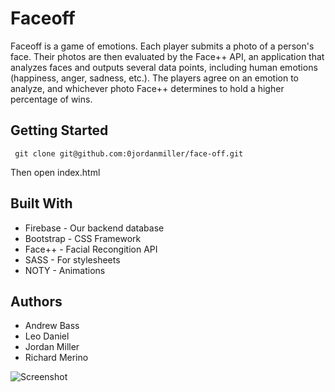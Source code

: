 # Faceoff

Faceoff is a game of emotions. Each player submits a photo of a person's face. Their photos are then evaluated by the Face++ API, an application that analyzes faces and outputs several data points, including human emotions (happiness, anger, sadness, etc.). The players agree on an emotion to analyze, and whichever photo Face++ determines to hold a higher percentage of wins.

## Getting Started

``` git clone git@github.com:0jordanmiller/face-off.git```

Then open index.html

## Built With

* Firebase - Our backend database
* Bootstrap - CSS Framework
* Face++ - Facial Recongition API
* SASS - For stylesheets
* NOTY - Animations


## Authors

* Andrew Bass
* Leo Daniel
* Jordan Miller
* Richard Merino

![Screenshot](https://i.imgur.com/1fBxGTT.png)

